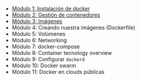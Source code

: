 * [Módulo 1: Instalación de docker](https://hub.docker.com/r/becorecode/curso-intro-docker-modulo-1)
* [Módulo 2: Gestión de contenedores](https://hub.docker.com/r/becorecode/curso-intro-docker-modulo-2)
* [Módulo 3: Imágenes](https://hub.docker.com/r/becorecode/curso-intro-docker-modulo-3)
* Módulo 4: Creando nuestra imágenes (Dockerfile)
* Módulo 5: Volúmenes
* Módulo 6: Networking
* Módulo 7: docker-compose
* Módulo 8: Container tecnology overview
* Módulo 9: Configurar `dockerd`
* Módulo 10: Docker swarm
* Módulo 11: Docker en clouds públicas
